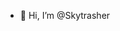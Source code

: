 - 👋 Hi, I’m @Skytrasher

<!---
Skytrasher/Skytrasher is a ✨ special ✨ repository because its `README.md` (this file) appears on your GitHub profile.
You can click the Preview link to take a look at your changes.
--->
